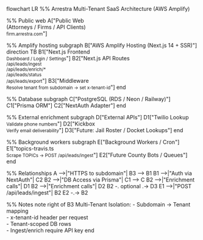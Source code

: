 flowchart LR
  %% Arrestra Multi-Tenant SaaS Architecture (AWS Amplify)

  %% Public web
  A["Public Web<br/>(Attorneys / Firms / API Clients)<br/><small>firm.arrestra.com</small>"]

  %% Amplify hosting
  subgraph B["AWS Amplify Hosting (Next.js 14 + SSR)"]
    direction TB
    B1["Next.js Frontend<br/><small>Dashboard / Login / Settings</small>"]
    B2["Next.js API Routes<br/><small>/api/leads/ingest<br/>/api/leads/enrich/*<br/>/api/leads/status<br/>/api/leads/export</small>"]
    B3["Middleware<br/><small>Resolve tenant from subdomain → set x-tenant-id</small>"]
  end

  %% Database
  subgraph C["PostgreSQL (RDS / Neon / Railway)"]
    C1["Prisma ORM"]
    C2["NextAuth Adapter"]
  end

  %% External enrichment
  subgraph D["External APIs"]
    D1["Twilio Lookup<br/><small>Validate phone numbers</small>"]
    D2["Kickbox<br/><small>Verify email deliverability</small>"]
    D3["Future: Jail Roster / Docket Lookups"]
  end

  %% Background workers
  subgraph E["Background Workers / Cron"]
    E1["topics-travis.ts<br/><small>Scrape TOPICs → POST /api/leads/ingest</small>"]
    E2["Future County Bots / Queues"]
  end

  %% Relationships
  A -->|"HTTPS to subdomain"| B3 --> B1
  B1 -->|"Auth via NextAuth"| C2
  B2 -->|"DB Access via Prisma"| C1 --> C
  B2 -->|"Enrichment calls"| D1
  B2 -->|"Enrichment calls"| D2
  B2 -. optional .-> D3
  E1 -->|"POST /api/leads/ingest"| B2
  E2 -.-> B2

  %% Notes
  note right of B3
    Multi-Tenant Isolation:
    - Subdomain → Tenant mapping  
    - x-tenant-id header per request  
    - Tenant-scoped DB rows  
    - Ingest/enrich require API key
  end
